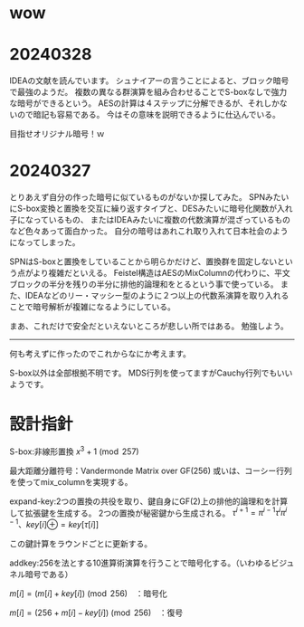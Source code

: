 # wow

# 20240328
IDEAの文献を読んでいます。
シュナイアーの言うことによると、ブロック暗号で最強のようだ。
複数の異なる群演算を組み合わせることでS-boxなしで強力な暗号ができるという。
AESの計算は４ステップに分解できるが、それしかないので暗記も容易である。
今はその意味を説明できるように仕込んでいる。

目指せオリジナル暗号！ｗ

# 20240327
とりあえず自分の作った暗号に似ているものがないか探してみた。
SPNみたいにS-box変換と置換を交互に繰り返すタイプと、DESみたいに暗号化関数が入れ子になっているもの、
またはIDEAみたいに複数の代数演算が混ざっているものなど色々あって面白かった。
自分の暗号はあれこれ取り入れて日本社会のようになってしまった。

SPNはS-boxと置換をしていることから明らかだけど、置換群を固定しないという点がより複雑だといえる。
Feistel構造はAESのMixColumnの代わりに、平文ブロックの半分を残りの半分に排他的論理和をとるという事で使っている。
また、IDEAなどのリー・マッシー型のように２つ以上の代数系演算を取り入れることで暗号解析が複雑になるようにしている。

まあ、これだけで安全だといえないところが悲しい所ではある。
勉強しよう。

-------

何も考えずに作ったのでこれからなにか考えます。

S-box以外は全部根拠不明です。
MDS行列を使ってますがCauchy行列でもいいようです。

# 設計指針
S-box:非線形置換
$x^3+1 \pmod {257}$  

最大距離分離符号：Vandermonde Matrix over GF(256)
或いは、コーシー行列を使ってmix_columnを実現する。

expand-key:2つの置換の共役を取り、鍵自身にGF(2)上の排他的論理和を計算して拡張鍵を生成する。
2つの置換が秘密鍵から生成される。
$\tau^{i+1}=\pi^{i-1}\tau^{i}\pi^{i-1}、　key[i]\oplus=key[\tau[i]]$

この鍵計算をラウンドごとに更新する。

addkey:256を法とする10進算術演算を行うことで暗号化する。（いわゆるビジュネル暗号である）

$m[i]=(m[i]+key[i]) \pmod {256}$　：暗号化

$m[i]=(256+m[i]-key[i]) \pmod {256}$　：復号

